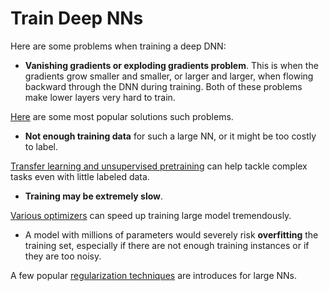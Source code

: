 # Train Deep NNs

Here are some problems when training a deep DNN:

+   **Vanishing gradients or exploding gradients problem**. This is when the gradients grow smaller and smaller, or larger and larger, when flowing backward through the DNN during training. Both of these problems make lower layers very hard to train.

[Here]() are some most popular solutions such problems.

+   **Not enough training data** for such a large NN, or it might be too costly to label.

[Transfer learning and unsupervised pretraining]() can help tackle complex tasks even with little labeled data.

+   **Training may be extremely slow**.

[Various optimizers]() can speed up training large model tremendously.

+   A model with millions of parameters would severely risk **overfitting** the training set, especially if there are not enough training instances or if they are too noisy.

A few popular [regularization techniques]() are introduces for large NNs.

